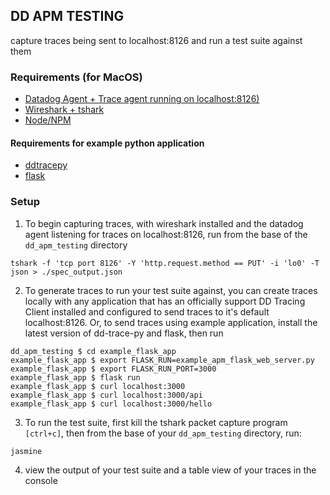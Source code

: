 ## DD APM TESTING
capture traces being sent to localhost:8126 and run a test suite against them

### Requirements (for MacOS)

- [Datadog Agent + Trace agent running on localhost:8126)](https://docs.datadoghq.com/agent/)
- [Wireshark + tshark](https://www.wireshark.org/download.html)
- [Node/NPM](https://docs.npmjs.com/downloading-and-installing-node-js-and-npm)

#### Requirements for example python application

- [ddtracepy](https://github.com/DataDog/dd-trace-py)
- [flask](https://flask.palletsprojects.com/en/1.1.x/)

### Setup

1. To begin capturing traces, with wireshark installed and the datadog agent listening for traces on localhost:8126, run from the base of the `dd_apm_testing` directory

`tshark -f 'tcp port 8126' -Y 'http.request.method == PUT' -i 'lo0' -T json > ./spec_output.json`

2. To generate traces to run your test suite against, you can create traces locally with any application that has an officially support DD Tracing Client installed and configured to send traces to it's default localhost:8126. Or, to send traces using example application, install the latest version of dd-trace-py and flask, then run

```
dd_apm_testing $ cd example_flask_app
example_flask_app $ export FLASK_RUN=example_apm_flask_web_server.py
example_flask_app $ export FLASK_RUN_PORT=3000
example_flask_app $ flask run
example_flask_app $ curl localhost:3000
example_flask_app $ curl localhost:3000/api
example_flask_app $ curl localhost:3000/hello
```

3. To run the test suite, first kill the tshark packet capture program `[ctrl+c]`, then from the base of your `dd_apm_testing` directory, run:

`jasmine`

4. view the output of your test suite and a table view of your traces in the console


